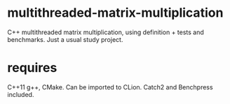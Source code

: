 # multithreaded-matrix-multiplication
C++ multithreaded matrix multiplication, using definition + tests and benchmarks.
Just a usual study project.

# requires
C++11 g++, CMake. Can be imported to CLion.
Catch2 and Benchpress included.
